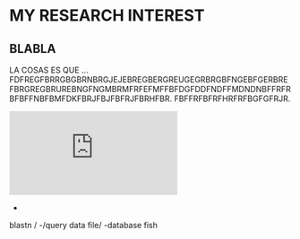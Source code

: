 # MY RESEARCH INTEREST

BLABLA
---

LA COSAS ES QUE ... FDFREGFBRRGBGBRNBRGJEJEBREGBERGREUGEGRBRGBFNGEBFGERBREFBRGREGBRUREBNGFNGMBRMFRFEFMFFBFDGFDDFNDFFMDNDNBFFRFRBFBFFNBFBMFDKFBRJFBJFBFRJFBRHFBR.
FBFFRFBFRFHRFRFBGFGFRJR.

![PICTURE.OF.SOMETHING](http://www.reprogalicia.com/TiendaRepro/es/utiliza-nuestras-imagenes/1241-flores-colores.html)

-
blastn /
-/query data file/
-database fish




